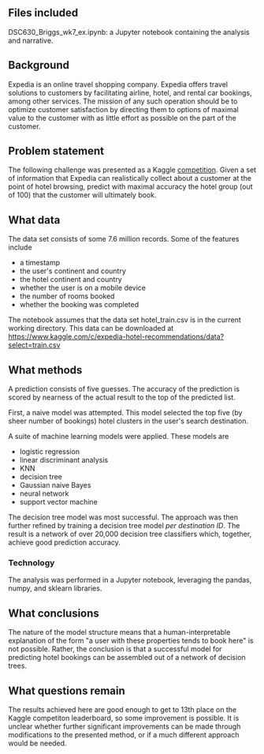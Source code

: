 ## Files included

DSC630\_Briggs\_wk7\_ex.ipynb: a Jupyter notebook containing the analysis and narrative.

## Background

Expedia is an online travel shopping company. Expedia offers travel solutions to customers by facilitating airline, hotel, and rental car bookings, among other services. The mission of any such operation should be to optimize customer satisfaction by directing them to options of maximal value to the customer with as little effort as possible on the part of the customer.

## Problem statement

The following challenge was presented as a Kaggle [competition](https://www.kaggle.com/c/expedia-hotel-recommendations). Given a set of information that Expedia can realistically collect about a customer at the point of hotel browsing, predict with maximal accuracy the hotel group (out of 100) that the customer will ultimately book.

## What data

The data set consists of some 7.6 million records. Some of the features include

- a timestamp
- the user's continent and country
- the hotel continent and country
- whether the user is on a mobile device
- the number of rooms booked
- whether the booking was completed

The notebook assumes that the data set hotel_train.csv is in the current working directory. This data can be downloaded at https://www.kaggle.com/c/expedia-hotel-recommendations/data?select=train.csv

## What methods

A prediction consists of five guesses. The accuracy of the prediction is scored by nearness of the actual result to the top of the predicted list. 

First, a naive model was attempted. This model selected the top five (by sheer number of bookings) hotel clusters in the user's search destination.

A suite of machine learning models were applied. These models are

- logistic regression
- linear discriminant analysis
- KNN
- decision tree
- Gaussian naive Bayes
- neural network
- support vector machine

The decision tree model was most successful. The approach was then further refined by training a decision tree model _per destination ID_. The result is a network of over 20,000 decision tree classifiers which, together, achieve good prediction accuracy.

### Technology

The analysis was performed in a Jupyter notebook, leveraging the pandas, numpy, and sklearn libraries.

## What conclusions

The nature of the model structure means that a human-interpretable explanation of the form "a user with these properties tends to book here" is not possible. Rather, the conclusion is that a successful model for predicting hotel bookings can be assembled out of a network of decision trees. 

## What questions remain

The results achieved here are good enough to get to 13th place on the Kaggle competiton leaderboard, so some improvement is possible. It is unclear whether further significant improvements can be made through modifications to the presented method, or if a much different approach would be needed.

